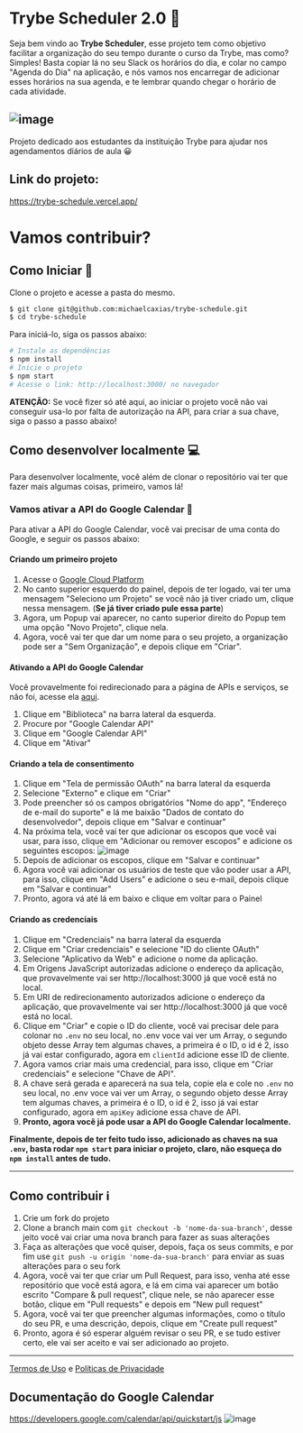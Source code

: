 # Trybe Scheduler 2.0 🎉

Seja bem vindo ao **Trybe Scheduler**, esse projeto tem como objetivo facilitar a organização do seu tempo durante o curso da Trybe, mas como?
Simples! Basta copiar lá no seu Slack os horários do dia, e colar no campo "Agenda do Dia" na aplicação, e nós vamos nos encarregar de adicionar esses horários na sua agenda, e te lembrar quando chegar o horário de cada atividade.

## ![image](https://i.imgur.com/00TIFGe.gif)

Projeto dedicado aos estudantes da instituição Trybe para ajudar nos agendamentos diários de aula 😀

## Link do projeto:

https://trybe-schedule.vercel.app/

# Vamos contribuir?

## Como Iniciar 🌟

Clone o projeto e acesse a pasta do mesmo.

```bash
$ git clone git@github.com:michaelcaxias/trybe-schedule.git
$ cd trybe-schedule
```

Para iniciá-lo, siga os passos abaixo:

```bash
# Instale as dependências
$ npm install
# Inicie o projeto
$ npm start
# Acesse o link: http://localhost:3000/ no navegador
```

**ATENÇÃO:** Se você fizer só até aqui, ao iniciar o projeto você não vai conseguir usa-lo por falta de autorização na API, para criar a sua chave, siga o passo a passo abaixo!

## Como desenvolver localmente 💻

Para desenvolver localmente, você além de clonar o repositório vai ter que fazer mais algumas coisas, primeiro, vamos lá!

### Vamos ativar a API do Google Calendar 📅

Para ativar a API do Google Calendar, você vai precisar de uma conta do Google, e seguir os passos abaixo:

#### **Criando um primeiro projeto**

1. Acesse o [Google Cloud Platform](https://console.cloud.google.com/)
2. No canto superior esquerdo do painel, depois de ter logado, vai ter uma mensagem "Seleciono um Projeto" se você não já tiver criado um, clique nessa mensagem. (**Se já tiver criado pule essa parte**)
3. Agora, um Popup vai aparecer, no canto superior direito do Popup tem uma opção "Novo Projeto", clique nela.
4. Agora, você vai ter que dar um nome para o seu projeto, a organização pode ser a "Sem Organização", e depois clique em "Criar".

#### **Ativando a API do Google Calendar**

Você provavelmente foi redirecionado para a página de APIs e serviços, se não foi, acesse ela [aqui](https://console.cloud.google.com/apis/dashboard).

1. Clique em "Biblioteca" na barra lateral da esquerda.
2. Procure por "Google Calendar API"
3. Clique em "Google Calendar API"
4. Clique em "Ativar"

#### **Criando a tela de consentimento**

1. Clique em "Tela de permissão OAuth" na barra lateral da esquerda
2. Selecione "Externo" e clique em "Criar"
3. Pode preencher só os campos obrigatórios "Nome do app", "Endereço de e-mail do suporte" e lá me baixão "Dados de contato do desenvolvedor", depois clique em "Salvar e continuar"
4. Na próxima tela, você vai ter que adicionar os escopos que você vai usar, para isso, clique em "Adicionar ou remover escopos" e adicione os seguintes escopos:
   ![image](https://i.imgur.com/AXMcvy9.png)
5. Depois de adicionar os escopos, clique em "Salvar e continuar"
6. Agora você vai adicionar os usuários de teste que vão poder usar a API, para isso, clique em "Add Users" e adicione o seu e-mail, depois clique em "Salvar e continuar"
7. Pronto, agora vá até lá em baixo e clique em voltar para o Painel

#### **Criando as credenciais**

1. Clique em "Credenciais" na barra lateral da esquerda
2. Clique em "Criar credenciais" e selecione "ID do cliente OAuth"
3. Selecione "Aplicativo da Web" e adicione o nome da aplicação.
4. Em Origens JavaScript autorizadas adicione o endereço da aplicação, que provavelmente vai ser http://localhost:3000 já que você está no local.
5. Em URI de redirecionamento autorizados adicione o endereço da aplicação, que provavelmente vai ser http://localhost:3000 já que você está no local.
6. Clique em "Criar" e copie o ID do cliente, você vai precisar dele para colonar no `.env` no seu local, no .env voce vai ver um Array, o segundo objeto desse Array tem algumas chaves, a primeira é o ID, o id é 2, isso já vai estar configurado, agora em `clientId` adicione esse ID de cliente.
7. Agora vamos criar mais uma credencial, para isso, clique em "Criar credenciais" e selecione "Chave de API".
8. A chave será gerada e aparecerá na sua tela, copie ela e cole no `.env` no seu local, no .env voce vai ver um Array, o segundo objeto desse Array tem algumas chaves, a primeira é o ID, o id é 2, isso já vai estar configurado, agora em `apiKey` adicione essa chave de API.
9. **Pronto, agora você já pode usar a API do Google Calendar localmente.**

**Finalmente, depois de ter feito tudo isso, adicionado as chaves na sua `.env`, basta rodar `npm start` para iniciar o projeto, claro, não esqueça do `npm install` antes de tudo.**

---

## Como contribuir ℹ️

1. Crie um fork do projeto
2. Clone a branch main com `git checkout -b 'nome-da-sua-branch'`, desse jeito você vai criar uma nova branch para fazer as suas alterações
3. Faça as alterações que você quiser, depois, faça os seus commits, e por fim use `git push -u origin 'nome-da-sua-branch'` para enviar as suas alterações para o seu fork
4. Agora, você vai ter que criar um Pull Request, para isso, venha até esse repositório que você está agora, e lá em cima vai aparecer um botão escrito "Compare & pull request", clique nele, se não aparecer esse botão, clique em "Pull requests" e depois em "New pull request"
5. Agora, você vai ter que preencher algumas informações, como o título do seu PR, e uma descrição, depois, clique em "Create pull request"
6. Pronto, agora é só esperar alguém revisar o seu PR, e se tudo estiver certo, ele vai ser aceito e vai ser adicionado ao projeto.

---

[Termos de Uso](https://trybe-schedule.vercel.app/terms-and-conditions) e [Políticas de Privacidade](https://trybe-schedule.vercel.app/privacy-policy)

## Documentação do Google Calendar

https://developers.google.com/calendar/api/quickstart/js
![image](https://user-images.githubusercontent.com/79621661/143962267-cd4fda15-2637-4425-ab4f-93862d66443b.png)
